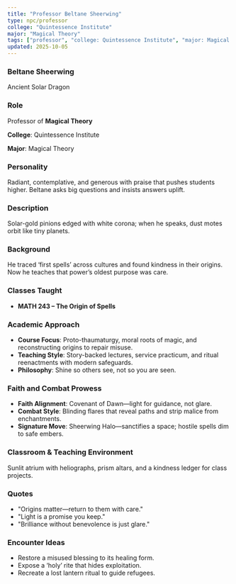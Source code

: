 ```yaml
---
title: "Professor Beltane Sheerwing"
type: npc/professor
college: "Quintessence Institute"
major: "Magical Theory"
tags: ["professor", "college: Quintessence Institute", "major: Magical Theory", "variant:solar"]
updated: 2025-10-05
---
```

### Beltane Sheerwing

Ancient Solar Dragon

### Role

Professor of **Magical Theory**

**College**: Quintessence Institute

**Major**: Magical Theory

### Personality

Radiant, contemplative, and generous with praise that pushes students higher. Beltane asks big questions and insists answers uplift.

### Description

Solar-gold pinions edged with white corona; when he speaks, dust motes orbit like tiny planets.

### Background

He traced ‘first spells’ across cultures and found kindness in their origins. Now he teaches that power’s oldest purpose was care.

### Classes Taught

- **MATH 243 – The Origin of Spells**



### Academic Approach

- **Course Focus**: Proto-thaumaturgy, moral roots of magic, and reconstructing origins to repair misuse.
- **Teaching Style**: Story-backed lectures, service practicum, and ritual reenactments with modern safeguards.
- **Philosophy**: Shine so others see, not so you are seen.

### Faith and Combat Prowess

- **Faith Alignment**: Covenant of Dawn—light for guidance, not glare.
- **Combat Style**: Blinding flares that reveal paths and strip malice from enchantments.
- **Signature Move**: Sheerwing Halo—sanctifies a space; hostile spells dim to safe embers.

### Classroom & Teaching Environment

Sunlit atrium with heliographs, prism altars, and a kindness ledger for class projects.

### Quotes

- "Origins matter—return to them with care."
- "Light is a promise you keep."
- "Brilliance without benevolence is just glare."

### Encounter Ideas

- Restore a misused blessing to its healing form.
- Expose a ‘holy’ rite that hides exploitation.
- Recreate a lost lantern ritual to guide refugees.
